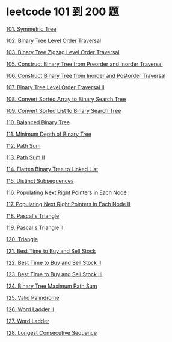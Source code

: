 # leetcode 101 到 200 题

<a href="leetcode-101-Symmetric-Tree.html">101. Symmetric Tree</a>

<a href="leetcode-102-Binary-Tree-Level-Order-Traversal.html">102. Binary Tree Level Order Traversal</a>

<a href="leetcode-103-Binary-Tree-Zigzag-Level-Order-Traversal.html">103. Binary Tree Zigzag Level Order Traversal</a>

<a href="leetcode-105-Construct-Binary-Tree-from-Preorder-and-Inorder-Traversal.html">105. Construct Binary Tree from Preorder and Inorder Traversal</a>

<a href="leetcode-106-Construct-Binary-Tree-from-Inorder-and-Postorder-Traversal.html">106. Construct Binary Tree from Inorder and Postorder Traversal</a>

<a href="leetcode-107-Binary-Tree-Level-Order-TraversalII.html">107. Binary Tree Level Order Traversal II</a>

<a href="leetcode-108-Convert-Sorted-Array-to-Binary-Search-Tree.html">108. Convert Sorted Array to Binary Search Tree</a>

<a href="leetcode-109-Convert-Sorted-List-to-Binary-Search-Tree.html">109. Convert Sorted List to Binary Search Tree</a>

<a href="leetcode-110-Balanced-Binary-Tree.html">110. Balanced Binary Tree</a>

<a href="leetcode-111-Minimum-Depth-of-Binary-Tree.html">111. Minimum Depth of Binary Tree</a>

<a href="leetcode-112-Path-Sum.html">112. Path Sum</a>

<a href="leetcode-113-Path-SumII.html">113. Path Sum II</a>

<a href="leetcode-114-Flatten-Binary-Tree-to-Linked-List.html">114. Flatten Binary Tree to Linked List</a>

<a href="leetcode-115-Distinct-Subsequences.html">115. Distinct Subsequences</a>

<a href="leetcode-116-Populating-Next-Right-Pointers-in-Each-Node.html">116. Populating Next Right Pointers in Each Node</a>

<a href="leetcode-117-Populating-Next-Right-Pointers-in-Each-NodeII.html">117. Populating Next Right Pointers in Each Node II</a>

<a href="leetcode-118-Pascal's-Triangle.html">118. Pascal's Triangle</a>

<a href="leetcode-119-Pascal's-TriangleII.html">119. Pascal's Triangle II</a>

<a href="leetcode-120-Triangle.html">120. Triangle</a>

<a href="leetcode-121-Best-Time-to-Buy-and-Sell-Stock.html">121. Best Time to Buy and Sell Stock</a>

<a href="leetcode-122-Best-Time-to-Buy-and-Sell-StockII.html">122. Best Time to Buy and Sell Stock II</a>

<a href="leetcode-123-Best-Time-to-Buy-and-Sell-StockIII.html">123. Best Time to Buy and Sell Stock III</a>

<a href="leetcode-124-Binary-Tree-Maximum-Path-Sum.html">124. Binary Tree Maximum Path Sum</a>

<a href="leetcode-125-Valid-Palindrome.html">125. Valid Palindrome</a>

<a href="leetCode-126-Word-LadderII.html">126. Word Ladder II</a>

<a href="leetCode-127-Word-Ladder.html">127. Word Ladder</a>

<a href="leetcode-128-Longest-Consecutive-Sequence.html">128. Longest Consecutive Sequence</a>